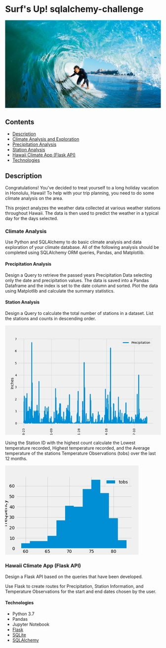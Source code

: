 # Surf's Up! sqlalchemy-challenge
![img](Resources/surfs-up.png)

## Contents
* [Description](#description)
* [Climate Analysis and Exploration](#climate-analysis)
* [Precipitation Analysis](#precipitation-analysis)
* [Station Analysis](#station-analysis)
* [Hawaii Climate App (Flask API)](#hawaii-climate-app-flask-api)
* [Technologies](#technologies)


## Description
Congratulations! You've decided to treat yourself to a long holiday vacation in Honolulu, Hawaii! To help with your trip planning, you need to do some climate analysis on the area. 

This project analyzes the weather data collected at various weather stations throughout Hawaii.  The data is then used to predict the weather in a typical day for the days selected.

### Climate Analysis
Use Python and SQLAlchemy to do basic climate analysis and data exploration of your climate database. All of the following analysis should be completed using SQLAlchemy ORM queries, Pandas, and Matplotlib.

#### Precipitation Analysis
Design a Query to retrieve the passed years Precipitation Data selecting only the date and precipitation values.  The data is saved into a Pandas Dataframe and the index is set to the date column and sorted.  Plot the data using Matplotlib and calculate the summary statistics.

#### Station Analysis
Design a Query to calculate the total number of stations in a dataset.  List the stations and counts in descending order.  

![img](Images/precipitation_plot.png)

Using the Station ID with the highest count calculate the Lowest temperature recorded, Highest temperature recorded, and the Average temperature of the stations Temperature Observations (tobs) over the last 12 months.

![img](Images/tobs_histogram.png)

### Hawaii Climate App (Flask API)
Design a Flask API based on the queries that have been developed.

Use Flask to create routes for Precipitation, Station Information, and Temperature Observations for the start and end dates chosen by the user.


#### Technologies
- Python 3.7
- Pandas
- Jupyter Notebook
- [Flask](https://flask.palletsprojects.com/en/1.1.x/)
- [SQLite](https://www.sqlite.org/index.html)
- [SQLAlchemy](https://www.sqlalchemy.org)

